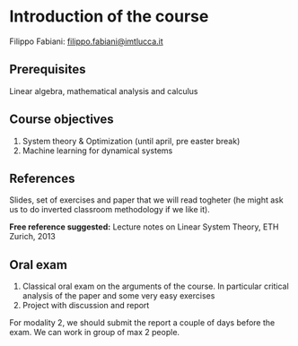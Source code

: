 # Introduction of the course

Filippo Fabiani: <filippo.fabiani@imtlucca.it>

## Prerequisites

Linear algebra, mathematical analysis and calculus

## Course objectives

1. System theory & Optimization (until april, pre easter break)
2. Machine learning for dynamical systems

## References

Slides, set of exercises and paper that we will read togheter (he might ask us to do inverted classroom methodology if we like it).

**Free reference suggested:** Lecture notes on Linear System Theory, ETH Zurich, 2013

## Oral exam

1. Classical oral exam on the arguments of the course. In particular critical analysis of the paper and some very easy exercises
2. Project with discussion and report

For modality 2, we should submit the report a couple of days before the exam. We can work in group of max 2 people.
